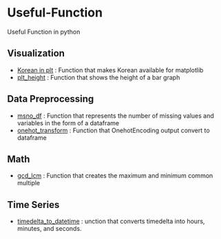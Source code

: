 # Useful-Function
Useful Function in python

## Visualization

- <a href='https://github.com/winston1214/Useful-Function/blob/master/Korean_in_plt.py'>Korean in plt</a> : Function that makes Korean available for matplotlib
- <a href='https://github.com/winston1214/Useful-Function/blob/master/plt_height.py'>plt_height</a> : Function that shows the height of a bar graph


## Data Preprocessing

- <a href='https://github.com/winston1214/Useful-Function/blob/master/msno_df.py'>msno_df</a> : Function that represents the number of missing values and variables in the form of a dataframe
- <a href='https://github.com/winston1214/Useful-Function/blob/master/onehot_transform.py'>onehot_transform</a> : Function that OnehotEncoding output convert to dataframe

## Math

- <a href='https://github.com/winston1214/Useful-Function/blob/master/gcd_lcm.py'>gcd_lcm</a> : Function that creates the maximum and minimum common multiple

## Time Series

- <a href='https://github.com/winston1214/Useful-Function/blob/master/timedelta_to_datetime.py'>timedelta_to_datetime</a> : unction that converts timedelta into hours, minutes, and seconds.
